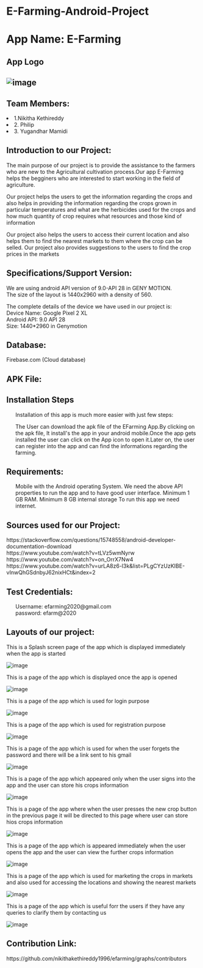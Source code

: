 # E-Farming-Android-Project

<h1>App Name: E-Farming</h1>
<h2>App Logo<h2>
<img src="https://www.steer.org.au/wp-content/uploads/2015/09/CROP-FARMING.png" alt="image">
<h2>Team Members:</h2>
 <li>1.Nikitha Kethireddy</li>
 <li>2. Philip</li>
 <li>3. Yugandhar Mamidi</li>

<h2> Introduction to our Project:</h2>
<p>The main purpose of our project is to provide the assistance to the farmers who are new to the Agricultural cultivation process.Our app E-Farming helps the begginers who are interested to start working in the field of agriculture.</p>
<p> Our project helps the users to get the information regarding the crops and also helps in providing the information regarding the crops grown in particular temperatures and what are the herbicides used for the crops and how much quantity of crop requires what resources and those kind of information</p>
<p> Our project also helps the users to access their current location and also helps them to find the nearest markets to them where the crop can be selled. Our project also provides suggestions to the users to find the crop prices in the markets</p>

<h2>Specifications/Support Version:</h2>
<p>We are using android API version of 9.0-API 28 in GENY MOTION. <br/>
The size of the layout is 1440x2960 with a density of 560. <br/>
 
The complete details of the device we have used in our project is: <br/>
Device Name: Google Pixel 2 XL<br />
Android API: 9.0 API 28<br/>
Size: 1440*2960 in Genymotion</p>

<h2>Database: </h2>

Firebase.com (Cloud database)

<h2> APK File:</h2>


<h2>Installation Steps</h2>
<ul>
Installation of this app is much more easier with just few steps:<br/>
 
The User can download the apk file of the EFarming App.By clicking on the apk file, It install's the app in your android mobile.Once the app gets installed the user can click on the App icon to open it.Later on, the user can register into the app and can find the informations regarding the farming.
</ul>

<h2>Requirements:</h2>
<p>
<ul>
Mobile with the Android operating System.
We need the above API properties to run the app and to have good user interface.
Minimum 1 GB RAM.
Minimum 8 GB internal storage
To run this app we need internet.
</ul>
</p>

<h2>Sources used for our Project:</h2>
<p>
https://stackoverflow.com/questions/15748558/android-developer-documentation-download <br />
https://www.youtube.com/watch?v=tLVz5wmNyrw<br />
https://www.youtube.com/watch?v=on_OrrX7Nw4<br />
https://www.youtube.com/watch?v=urLA8z6-l3k&list=PLgCYzUzKIBE-vInwQhGSdnbyJ62nixHCt&index=2
</p>

<h2>Test Credentials:</h2>
<p>
<ul>
 Username: efarming2020@gmail.com <br />
 password: efarm@2020
 </ul>
</p>

<h2>Layouts of our project:</h2>

<p>This is a Splash screen page of the app which is displayed immediately when the app is started</p>

<img src="efarm_image.png" alt="image">

<p>This is a page of the app which is displayed once the app is opened</p>

<img src="Userdisplay.PNG" alt="image">

<p>This is a page of the app which is used for login purpose</p>

<img src="Login.PNG" alt="image">

<p>This is a page of the app which is used for registration purpose</p>

<img src="Register.PNG" alt="image">

<p>This is a page of the app which is used for when the user forgets the password and there will be a link sent to his gmail</p>

<img src="Forgotpassword.PNG" alt="image">

<p>This is a page of the app which appeared only when the user signs into the app and the user can store his crops information</p>

<img src="Userpage.PNG" alt="image">

<p>This is a page of the app where when the user presses the new crop button in the previous page it will be directed to this page where user can store hios crops information</p>

<img src="User.PNG" alt="image">

<p>This is a page of the app which is appeared immediately when the user opens the app and the user can view the further crops information</p>

<img src="CropAnalysis.PNG" alt="image">

<p>This is a page of the app which is used for marketing the crops in markets and also used for accessing the locations and showing the nearest markets</p>

<img src="Marketing.PNG" alt="image">

<p>This is a page of the app which is useful forr the users if they have any queries to clarify them by contacting us </p>

<img src="Contact.PNG" alt="image">

<h2>Contribution Link:</h2>
https://github.com/nikithakethireddy1996/efarming/graphs/contributors
